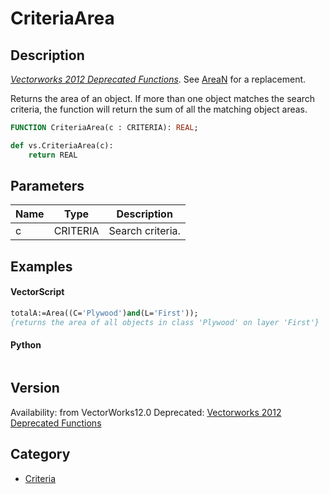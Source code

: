 # CriteriaArea

## Description
_[Vectorworks 2012 Deprecated Functions](../../Common/Versions/Vectorworks%202012.md)_. See [AreaN](AreaN.md) for a replacement.

Returns the area of an object. If more than one object matches the search criteria, the function will return the sum of all the matching object areas.

```pascal
FUNCTION CriteriaArea(c : CRITERIA): REAL;
```

```python
def vs.CriteriaArea(c):
    return REAL
```

## Parameters
|Name|Type|Description|
|---|---|---|
|c|CRITERIA|Search criteria.|

## Examples
#### VectorScript ####
```pascal
totalA:=Area((C='Plywood')and(L='First'));
{returns the area of all objects in class 'Plywood' on layer 'First'}
```
#### Python ####
```python

```

## Version
Availability: from VectorWorks12.0
Deprecated: [Vectorworks 2012 Deprecated Functions](../../Common/Versions/Vectorworks%202012.md)

## Category
* [Criteria](../Categories/Criteria.md)
